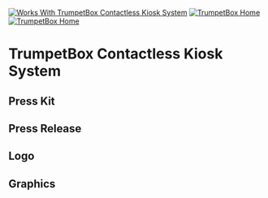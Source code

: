 [![Works With TrumpetBox Contactless Kiosk System](https://scontent.fdet1-1.fna.fbcdn.net/v/t1.0-9/117346498_773998410070775_2123166085533327571_o.png?_nc_cat=106&_nc_sid=8024bb&_nc_ohc=Z7t0LYOUOSEAX8qp4S_&_nc_ht=scontent.fdet1-1.fna&oh=04ba90377d5d2b2e77ce6c4e02bcd226&oe=5F5E0756)](https://trumpetbox.com)
[![TrumpetBox Home](https://trumpetbox.com/assets/images/trumpetbox-logo.svg)](https://trumpetbox.com)
[![TrumpetBox Home](https://trumpetbox.com/assets/images/home.svg)](https://trumpetbox.com)
# TrumpetBox Contactless Kiosk System
## Press Kit
## Press Release
## Logo
## Graphics
